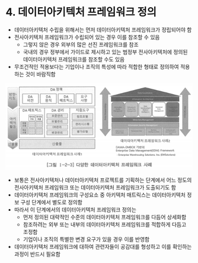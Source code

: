 # 4. 데이터아키텍처 프레임워크 정의

- 데이터아키텍처 수립을 위해서는 먼저 데이터아키텍처 프레임워크가 정립되어야 함
- 전사아키텍처 프레임워크가 수립되어 있는 경우 이를 참조할 수 있음
    - 그렇지 않은 경우 외부의 많은 선진 프레임워크를 참조
    - 국내의 경우 정부에서 가이드로 제시하고 있는 범정부 전사아키텍처에 정의된 데이터아키텍처 프레임워크를 참조할 수도 있음
- 무조건적인 적용보다는 기업이나 조직의 특성에 따라 적합한 형태로 정의하여 적용하는 것이 바람직함

![daFramework](daFramework.png)

- 보통은 전사아키텍처나 데이터아키텍처 프로젝트를 기획하는 단계에서 어느 정도의 전사아키텍처 프레임워크 또는 데이터아키텍처 프레임워크가 도출되기도 함
- 데이터아키텍처 프레임워크의 구성요소 중 아키텍처 매트릭스는 데이터아키텍처 정보 구성 단계에서 별도로 정의함
- 따라서 이 단계에서의 데이터아키텍처 프레임워크 정의는
    - 먼저 정의된 대략적인 수준의 데이터아키텍처 프레임워크를 다듬어 상세화함
    - 참조하려는 외부 또는 내부의 데이터아키텍처 프레임워크를 적합하게 다듬고 조정함
    - 기업이나 조직의 특별한 변경 요구가 있을 경우 이를 반영함
- 데이터아키텍처 프레임워크에 대하여 관련자들이 공감대를 형성하고 이를 확인하는 과정이 반드시 필요함